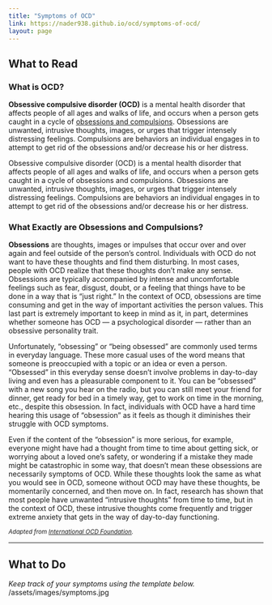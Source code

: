 ```yaml
---
title: "Symptoms of OCD"
link: https://nader938.github.io/ocd/symptoms-of-ocd/
layout: page
---
```

## What to Read
### What is OCD?
**Obsessive compulsive disorder (OCD)** is a mental health disorder that affects people of all ages and walks of life, and occurs when a person gets caught in a cycle of <ins>obsessions and compulsions</ins>. Obsessions are unwanted, intrusive thoughts, images, or urges that trigger intensely distressing feelings. Compulsions are behaviors an individual engages in to attempt to get rid of the obsessions and/or decrease his or her distress.

Obsessive compulsive disorder (OCD) is a mental health disorder that affects people of all ages and walks of life, and occurs when a person gets caught in a cycle of obsessions and compulsions. Obsessions are unwanted, intrusive thoughts, images, or urges that trigger intensely distressing feelings. Compulsions are behaviors an individual engages in to attempt to get rid of the obsessions and/or decrease his or her distress.

### What Exactly are Obsessions and Compulsions?
**Obsessions** are thoughts, images or impulses that occur over and over again and feel outside of the person’s control. Individuals with OCD do not want to have these thoughts and find them disturbing. In most cases, people with OCD realize that these thoughts don’t make any sense. Obsessions are typically accompanied by intense and uncomfortable feelings such as fear, disgust, doubt, or a feeling that things have to be done in a way that is “just right.” In the context of OCD, obsessions are time consuming and get in the way of important activities the person values. This last part is extremely important to keep in mind as it, in part, determines whether someone has OCD — a psychological disorder — rather than an obsessive personality trait.

Unfortunately, “obsessing” or “being obsessed” are commonly used terms in everyday language. These more casual uses of the word means that someone is preoccupied with a topic or an idea or even a person. “Obsessed” in this everyday sense doesn’t involve problems in day-to-day living and even has a pleasurable component to it. You can be “obsessed” with a new song you hear on the radio, but you can still meet your friend for dinner, get ready for bed in a timely way, get to work on time in the morning, etc., despite this obsession. In fact, individuals with OCD have a hard time hearing this usage of “obsession” as it feels as though it diminishes their struggle with OCD symptoms.

Even if the content of the “obsession” is more serious, for example, everyone might have had a thought from time to time about getting sick, or worrying about a loved one’s safety, or wondering if a mistake they made might be catastrophic in some way, that doesn’t mean these obsessions are necessarily symptoms of OCD. While these thoughts look the same as what you would see in OCD, someone without OCD may have these thoughts, be momentarily concerned, and then move on. In fact, research has shown that most people have unwanted “intrusive thoughts” from time to time, but in the context of OCD, these intrusive thoughts come frequently and trigger extreme anxiety that gets in the way of day-to-day functioning.

<sub>*Adapted from <ins>[International OCD Foundation](https://iocdf.org/about-ocd/)</ins>.*</ins>

- - - -

## What to Do
*Keep track of your symptoms using the template below.*
<br/>/assets/images/symptoms.jpg
